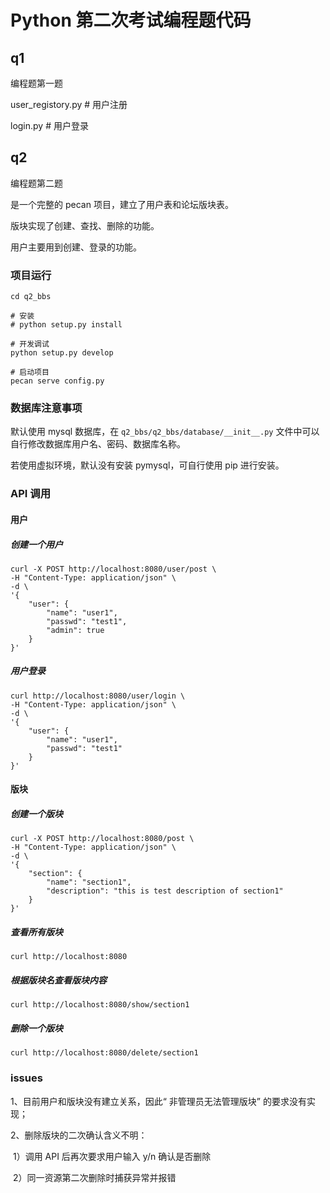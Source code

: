 # Python 第二次考试编程题代码

## q1

编程题第一题

user_registory.py # 用户注册

login.py # 用户登录

## q2 

编程题第二题

是一个完整的 pecan 项目，建立了用户表和论坛版块表。

版块实现了创建、查找、删除的功能。 

用户主要用到创建、登录的功能。

### 项目运行
```shell
cd q2_bbs

# 安装
# python setup.py install

# 开发调试
python setup.py develop

# 启动项目
pecan serve config.py
```
### 数据库注意事项
默认使用 mysql 数据库，在 `q2_bbs/q2_bbs/database/__init__.py` 文件中可以自行修改数据库用户名、密码、数据库名称。

若使用虚拟环境，默认没有安装 pymysql，可自行使用 pip 进行安装。

### API 调用

#### 用户

##### 创建一个用户

```shell
curl -X POST http://localhost:8080/user/post \
-H "Content-Type: application/json" \
-d \
'{
    "user": {
        "name": "user1",
        "passwd": "test1",
        "admin": true
    }
}'
```

##### 用户登录

```shell
curl http://localhost:8080/user/login \
-H "Content-Type: application/json" \
-d \
'{
    "user": {
        "name": "user1",
        "passwd": "test1"
    }
}'  
```

#### 版块

##### 创建一个版块

```shell
curl -X POST http://localhost:8080/post \
-H "Content-Type: application/json" \
-d \
'{
    "section": {
        "name": "section1",
        "description": "this is test description of section1"
    }
}' 
```

##### 查看所有版块

```shell
curl http://localhost:8080
```

##### 根据版块名查看版块内容

```shell
curl http://localhost:8080/show/section1
```

##### 删除一个版块

```shell
curl http://localhost:8080/delete/section1
```

### issues

1、目前用户和版块没有建立关系，因此“ 非管理员无法管理版块” 的要求没有实现；

2、删除版块的二次确认含义不明：

​	1）调用 API 后再次要求用户输入 y/n 确认是否删除 

​	2）同一资源第二次删除时捕获异常并报错                                      
